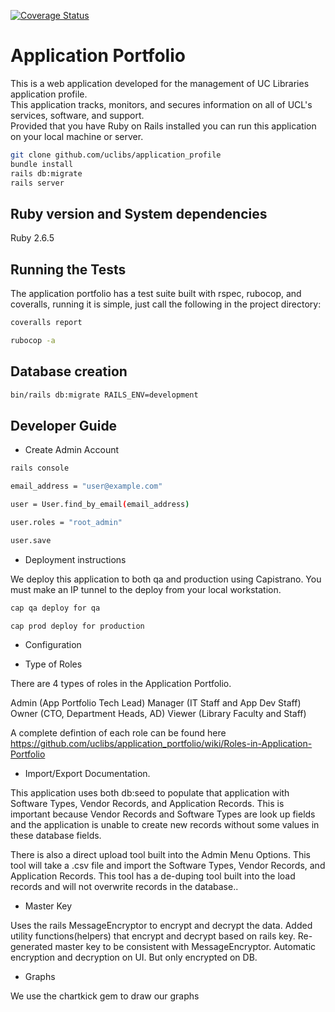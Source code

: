 [![Coverage Status](https://coveralls.io/repos/github/uclibs/application_portfolio/badge.svg?branch=qa)](https://coveralls.io/github/uclibs/application_portfolio?branch=qa)

# Application Portfolio

This is a web application developed for the management of UC Libraries application profile.  
This application tracks, monitors, and secures information on all of UCL's services, software, and support.  
Provided that you have Ruby on Rails installed you can run this application on your local machine or server.

```bash
git clone github.com/uclibs/application_profile
bundle install
rails db:migrate
rails server
```

## Ruby version and System dependencies

Ruby 2.6.5

## Running the Tests
The application portfolio has a test suite built with rspec, rubocop, and coveralls, running it is simple, just call the following in the project directory:

```bash
coveralls report
```

```bash
rubocop -a
```

## Database creation

```bash
bin/rails db:migrate RAILS_ENV=development
```

## Developer Guide

* Create Admin Account
```bash
rails console

email_address = "user@example.com"

user = User.find_by_email(email_address)

user.roles = "root_admin"

user.save

```
* Deployment instructions

We deploy this application to both qa and production using Capistrano.  You must make an IP tunnel to the deploy from your local workstation.

```bash
cap qa deploy for qa

cap prod deploy for production
```

* Configuration

* Type of Roles

There are 4 types of roles in the Application Portfolio.

Admin (App Portfolio Tech Lead)
Manager (IT Staff and App Dev Staff)
Owner (CTO, Department Heads, AD)
Viewer (Library Faculty and Staff)

A complete defintion of each role can be found here https://github.com/uclibs/application_portfolio/wiki/Roles-in-Application-Portfolio

* Import/Export Documentation.

This application uses both db:seed to populate that application with Software Types, Vendor Records, and Application Records.  This is important because Vendor Records and Software Types are look up fields and the application is unable to create new records without some values in these database fields.

There is also a direct upload tool built into the Admin Menu Options.  This tool will take a .csv file and import the Software Types, Vendor Records, and Application Records.  This tool has a de-duping tool built into the load records and will not overwrite records in the database..

* Master Key

Uses the rails MessageEncryptor to encrypt and decrypt the data.
Added utility functions(helpers) that encrypt and decrypt based on rails key.
Re-generated master key to be consistent with MessageEncryptor.
Automatic encryption and decryption on UI. But only encrypted on DB.

* Graphs

We use the chartkick gem to draw our graphs
